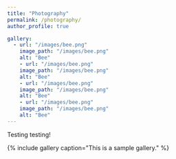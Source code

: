 ```yaml
---
title: "Photography"
permalink: /photography/
author_profile: true

gallery:
  - url: "/images/bee.png"
    image_path: "/images/bee.png"
    alt: "Bee"
    - url: "/images/bee.png"
    image_path: "/images/bee.png"
    alt: "Bee"
    - url: "/images/bee.png"
    image_path: "/images/bee.png"
    alt: "Bee"
    - url: "/images/bee.png"
    image_path: "/images/bee.png"
    alt: "Bee"
---
```


Testing testing!

{% include gallery caption="This is a sample gallery." %}

